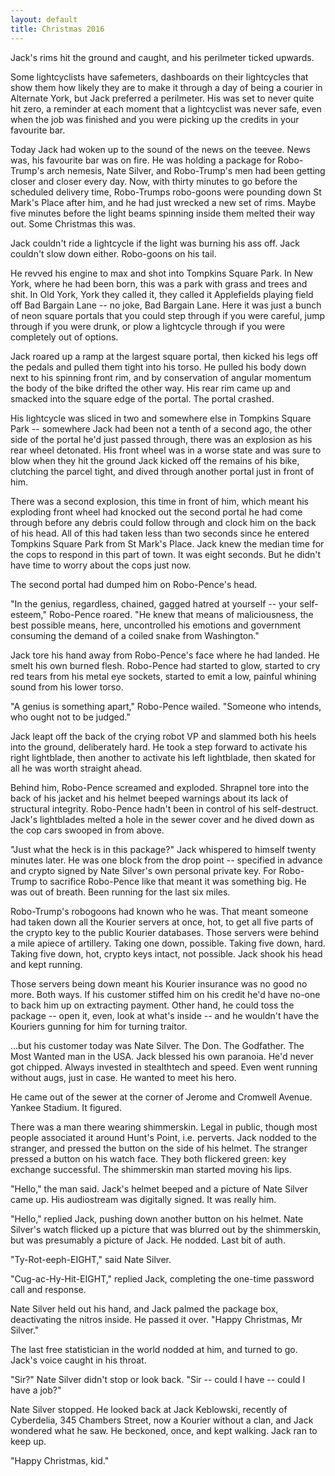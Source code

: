 ```yaml
---
layout: default
title: Christmas 2016
---
```

Jack's rims hit the ground and caught, and his perilmeter ticked upwards.

Some lightcyclists have safemeters, dashboards on their lightcycles that show
them how likely they are to make it through a day of being a courier in
Alternate York, but Jack preferred a perilmeter.  His was set to never quite
hit zero, a reminder at each moment that a lightcyclist was never safe, even
when the job was finished and you were picking up the credits in your favourite
bar.

Today Jack had woken up to the sound of the news on the teevee.  News was, his
favourite bar was on fire.  He was holding a package for Robo-Trump's arch
nemesis, Nate Silver, and Robo-Trump's men had been getting closer and closer
every day.  Now, with thirty minutes to go before the scheduled delivery time,
Robo-Trumps robo-goons were pounding down St Mark's Place after him, and he had
just wrecked a new set of rims.  Maybe five minutes before the light beams
spinning inside them melted their way out.  Some Christmas this was.

Jack couldn't ride a lightcycle if the light was burning his ass off.  Jack
couldn't slow down either.  Robo-goons on his tail.

He revved his engine to max and shot into Tompkins Square Park.  In New York,
where he had been born, this was a park with grass and trees and shit.  In Old
York, York they called it, they called it Applefields playing field off Bad
Bargain Lane -- no joke, Bad Bargain Lane.  Here it was just a bunch of neon
square portals that you could step through if you were careful, jump through if
you were drunk, or plow a lightcycle through if you were completely out of
options.

Jack roared up a ramp at the largest square portal, then kicked his legs off
the pedals and pulled them tight into his torso.  He pulled his body down next
to his spinning front rim, and by conservation of angular momentum the body of
the bike drifted the other way.  His rear rim came up and smacked into the
square edge of the portal.  The portal crashed.

His lightcycle was sliced in two and somewhere else in Tompkins Square Park --
somewhere Jack had been not a tenth of a second ago, the other side of the
portal he'd just passed through, there was an explosion as his rear wheel
detonated.  His front wheel was in a worse state and was sure to blow when they
hit the ground Jack kicked off the remains of his bike, clutching the parcel
tight, and dived through another portal just in front of him.

There was a second explosion, this time in front of him, which meant his
exploding front wheel had knocked out the second portal he had come through
before any debris could follow through and clock him on the back of his head.
All of this had taken less than two seconds since he entered Tompkins Square
Park from St Mark's Place.  Jack knew the median time for the cops to respond
in this part of town.  It was eight seconds.  But he didn't have time to worry
about the cops just now.

The second portal had dumped him on Robo-Pence's head.

"In the genius, regardless, chained, gagged hatred at yourself -- your
self-esteem," Robo-Pence roared.  "He knew that means of maliciousness, the
best possible means, here, uncontrolled his emotions and government consuming
the demand of a coiled snake from Washington."

Jack tore his hand away from Robo-Pence's face where he had landed.  He smelt
his own burned flesh.  Robo-Pence had started to glow, started to cry red tears
from his metal eye sockets, started to emit a low, painful whining sound from
his lower torso. 

"A genius is something apart," Robo-Pence wailed.  "Someone who intends, who
ought not to be judged."

Jack leapt off the back of the crying robot VP and slammed both his heels into
the ground, deliberately hard.  He took a step forward to activate his right
lightblade, then another to activate his left lightblade, then skated for all
he was worth straight ahead.

Behind him, Robo-Pence screamed and exploded.  Shrapnel tore into the back of
his jacket and his helmet beeped warnings about its lack of structural
integrity.  Robo-Pence hadn't been in control of his self-destruct.  Jack's
lightblades melted a hole in the sewer cover and he dived down as the cop cars
swooped in from above.

"Just what the heck is in this package?" Jack whispered to himself twenty
minutes later.  He was one block from the drop point -- specified in advance
and crypto signed by Nate Silver's own personal private key.  For Robo-Trump to
sacrifice Robo-Pence like that meant it was something big.  He was out of
breath.  Been running for the last six miles.

Robo-Trump's robogoons had known who he was.  That meant someone had taken down
all the Kourier servers at once, hot, to get all five parts of the crypto key
to the public Kourier databases.  Those servers were behind a mile apiece of
artillery.  Taking one down, possible.  Taking five down, hard.  Taking five
down, hot, crypto keys intact, not possible.  Jack shook his head and kept
running.

Those servers being down meant his Kourier insurance was no good no more.  Both
ways.  If his customer stiffed him on his credit he'd have no-one to back him
up on extracting payment.  Other hand, he could toss the package -- open it,
even, look at what's inside -- and he wouldn't have the Kouriers gunning for
him for turning traitor.

...but his customer today was Nate Silver.  The Don.  The Godfather.  The Most
Wanted man in the USA.  Jack blessed his own paranoia.  He'd never got chipped.
Always invested in stealthtech and speed.  Even went running without augs, just
in case.  He wanted to meet his hero.

He came out of the sewer at the corner of Jerome and Cromwell Avenue.  Yankee
Stadium.  It figured.

There was a man there wearing shimmerskin.  Legal in public, though most people
associated it around Hunt's Point, i.e. perverts.  Jack nodded to the stranger,
and pressed the button on the side of his helmet.  The stranger pressed a
button on his watch face.  They both flickered green: key exchange successful.
The shimmerskin man started moving his lips.

"Hello," the man said.  Jack's helmet beeped and a picture of Nate Silver came
up.  His audiostream was digitally signed.  It was really him.

"Hello," replied Jack, pushing down another button on his helmet.  Nate
Silver's watch flicked up a picture that was blurred out by the shimmerskin,
but was presumably a picture of Jack.  He nodded.  Last bit of auth.

"Ty-Rot-eeph-EIGHT," said Nate Silver.

"Cug-ac-Hy-Hit-EIGHT," replied Jack, completing the one-time password call and
response.

Nate Silver held out his hand, and Jack palmed the package box, deactivating
the nitros inside.  He passed it over.  "Happy Christmas, Mr Silver."

The last free statistician in the world nodded at him, and turned to go.
Jack's voice caught in his throat.

"Sir?"  Nate Silver didn't stop or look back.  "Sir -- could I have -- could I
have a job?"

Nate Silver stopped.  He looked back at Jack Keblowski, recently of Cyberdelia,
345 Chambers Street, now a Kourier without a clan, and Jack wondered what he
saw.  He beckoned, once, and kept walking.  Jack ran to keep up.

"Happy Christmas, kid."
